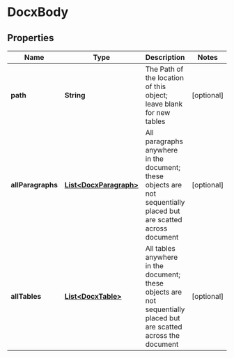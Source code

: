 

# DocxBody

## Properties

Name | Type | Description | Notes
------------ | ------------- | ------------- | -------------
**path** | **String** | The Path of the location of this object; leave blank for new tables |  [optional]
**allParagraphs** | [**List&lt;DocxParagraph&gt;**](DocxParagraph.md) | All paragraphs anywhere in the document; these objects are not sequentially placed but are scatted across document |  [optional]
**allTables** | [**List&lt;DocxTable&gt;**](DocxTable.md) | All tables anywhere in the document; these objects are not sequentially placed but are scatted across the document |  [optional]



